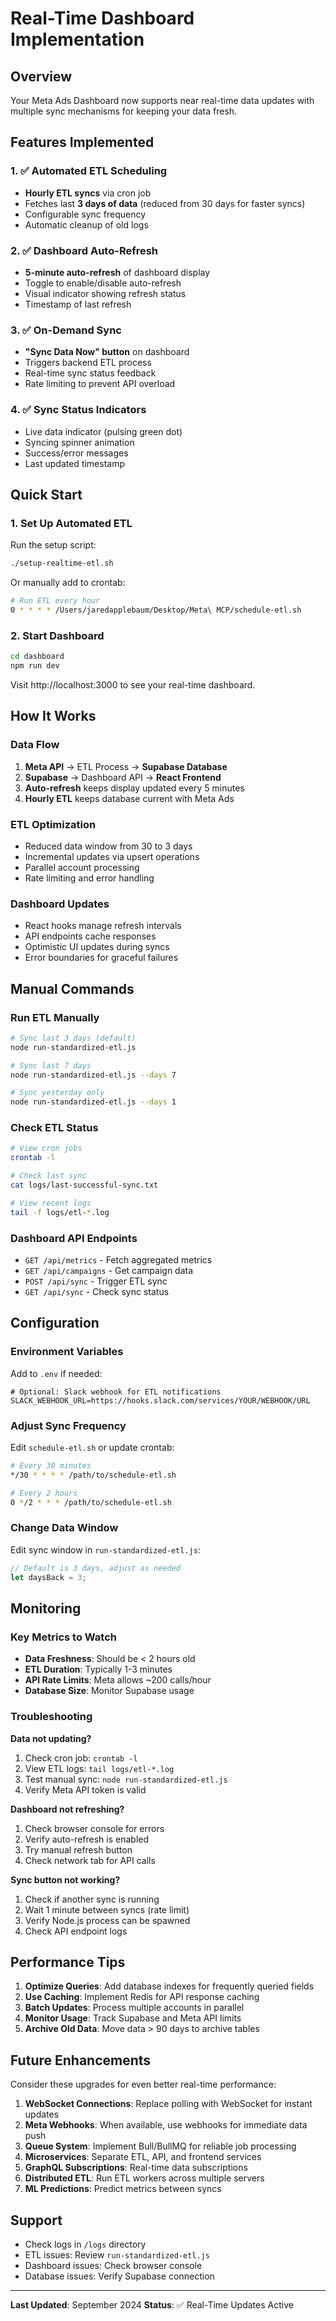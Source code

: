 # Real-Time Dashboard Implementation

## Overview
Your Meta Ads Dashboard now supports near real-time data updates with multiple sync mechanisms for keeping your data fresh.

## Features Implemented

### 1. ✅ Automated ETL Scheduling
- **Hourly ETL syncs** via cron job
- Fetches last **3 days of data** (reduced from 30 days for faster syncs)
- Configurable sync frequency
- Automatic cleanup of old logs

### 2. ✅ Dashboard Auto-Refresh
- **5-minute auto-refresh** of dashboard display
- Toggle to enable/disable auto-refresh
- Visual indicator showing refresh status
- Timestamp of last refresh

### 3. ✅ On-Demand Sync
- **"Sync Data Now" button** on dashboard
- Triggers backend ETL process
- Real-time sync status feedback
- Rate limiting to prevent API overload

### 4. ✅ Sync Status Indicators
- Live data indicator (pulsing green dot)
- Syncing spinner animation
- Success/error messages
- Last updated timestamp

## Quick Start

### 1. Set Up Automated ETL

Run the setup script:
```bash
./setup-realtime-etl.sh
```

Or manually add to crontab:
```bash
# Run ETL every hour
0 * * * * /Users/jaredapplebaum/Desktop/Meta\ MCP/schedule-etl.sh
```

### 2. Start Dashboard

```bash
cd dashboard
npm run dev
```

Visit http://localhost:3000 to see your real-time dashboard.

## How It Works

### Data Flow
1. **Meta API** → ETL Process → **Supabase Database**
2. **Supabase** → Dashboard API → **React Frontend**
3. **Auto-refresh** keeps display updated every 5 minutes
4. **Hourly ETL** keeps database current with Meta Ads

### ETL Optimization
- Reduced data window from 30 to 3 days
- Incremental updates via upsert operations
- Parallel account processing
- Rate limiting and error handling

### Dashboard Updates
- React hooks manage refresh intervals
- API endpoints cache responses
- Optimistic UI updates during syncs
- Error boundaries for graceful failures

## Manual Commands

### Run ETL Manually
```bash
# Sync last 3 days (default)
node run-standardized-etl.js

# Sync last 7 days
node run-standardized-etl.js --days 7

# Sync yesterday only
node run-standardized-etl.js --days 1
```

### Check ETL Status
```bash
# View cron jobs
crontab -l

# Check last sync
cat logs/last-successful-sync.txt

# View recent logs
tail -f logs/etl-*.log
```

### Dashboard API Endpoints

- `GET /api/metrics` - Fetch aggregated metrics
- `GET /api/campaigns` - Get campaign data
- `POST /api/sync` - Trigger ETL sync
- `GET /api/sync` - Check sync status

## Configuration

### Environment Variables
Add to `.env` if needed:
```env
# Optional: Slack webhook for ETL notifications
SLACK_WEBHOOK_URL=https://hooks.slack.com/services/YOUR/WEBHOOK/URL
```

### Adjust Sync Frequency
Edit `schedule-etl.sh` or update crontab:
```bash
# Every 30 minutes
*/30 * * * * /path/to/schedule-etl.sh

# Every 2 hours
0 */2 * * * /path/to/schedule-etl.sh
```

### Change Data Window
Edit sync window in `run-standardized-etl.js`:
```javascript
// Default is 3 days, adjust as needed
let daysBack = 3;
```

## Monitoring

### Key Metrics to Watch
- **Data Freshness**: Should be < 2 hours old
- **ETL Duration**: Typically 1-3 minutes
- **API Rate Limits**: Meta allows ~200 calls/hour
- **Database Size**: Monitor Supabase usage

### Troubleshooting

**Data not updating?**
1. Check cron job: `crontab -l`
2. View ETL logs: `tail logs/etl-*.log`
3. Test manual sync: `node run-standardized-etl.js`
4. Verify Meta API token is valid

**Dashboard not refreshing?**
1. Check browser console for errors
2. Verify auto-refresh is enabled
3. Try manual refresh button
4. Check network tab for API calls

**Sync button not working?**
1. Check if another sync is running
2. Wait 1 minute between syncs (rate limit)
3. Verify Node.js process can be spawned
4. Check API endpoint logs

## Performance Tips

1. **Optimize Queries**: Add database indexes for frequently queried fields
2. **Use Caching**: Implement Redis for API response caching
3. **Batch Updates**: Process multiple accounts in parallel
4. **Monitor Usage**: Track Supabase and Meta API limits
5. **Archive Old Data**: Move data > 90 days to archive tables

## Future Enhancements

Consider these upgrades for even better real-time performance:

1. **WebSocket Connections**: Replace polling with WebSocket for instant updates
2. **Meta Webhooks**: When available, use webhooks for immediate data push
3. **Queue System**: Implement Bull/BullMQ for reliable job processing
4. **Microservices**: Separate ETL, API, and frontend services
5. **GraphQL Subscriptions**: Real-time data subscriptions
6. **Distributed ETL**: Run ETL workers across multiple servers
7. **ML Predictions**: Predict metrics between syncs

## Support

- Check logs in `/logs` directory
- ETL issues: Review `run-standardized-etl.js`
- Dashboard issues: Check browser console
- Database issues: Verify Supabase connection

---

**Last Updated**: September 2024
**Status**: ✅ Real-Time Updates Active
